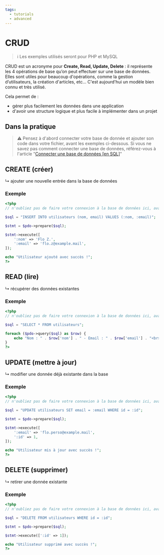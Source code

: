 ```yaml
---
tags:
  - tutorials
  - advanced
---
```


# CRUD

> ℹ️ Les exemples utilisés seront pour PHP et MySQL

CRUD est un acronyme pour **Create, Read, Update, Delete** : il représente les 4 opérations de base qu’on peut effectuer sur une base de données. Elles sont utiles pour beaucoup d'opérations, comme la gestion d’utilisateurs, la création d'articles, etc... C'est aujourd'hui un modèle bien connu et très utilisé.

Cela permet de :

- gérer plus facilement les données dans une application
- d'avoir une structure logique et plus facile à implémenter dans un projet

## Dans la pratique

> ⚠️ Pensez à d'abord connecter votre base de donnée et ajouter son code dans votre fichier, avant les exemples ci-dessous. Si vous ne savez pas comment connecter une base de données, référez-vous à l'article "[Connecter une base de données [en SQL]](../base-de-donnees/connecter-une-base-de-donnes.md)"

## CREATE (créer)

↳ ajouter une nouvelle entrée dans la base de données

### Exemple

```php
<?php
// n'oubliez pas de faire votre connexion à la base de données ici, avant les commandes ci-dessous

$sql = "INSERT INTO utilisateurs (nom, email) VALUES (:nom, :email)";

$stmt = $pdo->prepare($sql);

$stmt->execute([
    ':nom' => 'Flo Z.',
    ':email' => 'flo.z@example.mail',
]);

echo "Utilisateur ajouté avec succès !";
?>
```

## READ (lire)

↳ récupérer des données existantes

### Exemple

```php
<?php
// n'oubliez pas de faire votre connexion à la base de données ici, avant les commandes ci-dessous

$sql = "SELECT * FROM utilisateurs";

foreach ($pdo->query($sql) as $row) {
    echo "Nom : " . $row['nom'] . " - Email : " . $row['email'] . "<br>";
}
?>
```

## UPDATE (mettre à jour)

↳ modifier une donnée déjà existante dans la base

### Exemple

```php
<?php
// n'oubliez pas de faire votre connexion à la base de données ici, avant les commandes ci-dessous

$sql = "UPDATE utilisateurs SET email = :email WHERE id = :id";

$stmt = $pdo->prepare($sql);

$stmt->execute([
    ':email' => 'flo.perso@example.mail',
    ':id' => 1,
]);

echo "Utilisateur mis à jour avec succès !";
?>
```

## DELETE (supprimer)

↳ retirer une donnée existante

### Exemple

```php
<?php
// n'oubliez pas de faire votre connexion à la base de données ici, avant les commandes ci-dessous

$sql = "DELETE FROM utilisateurs WHERE id = :id";

$stmt = $pdo->prepare($sql);

$stmt->execute([':id' => 1]);

echo "Utilisateur supprimé avec succès !";
?>
```
